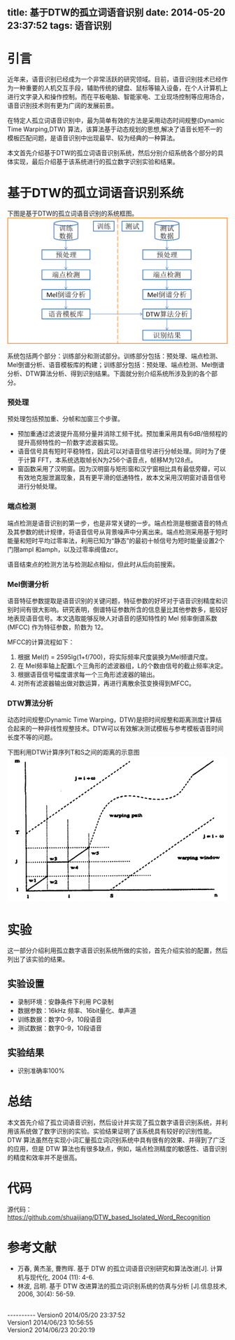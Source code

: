 title: 基于DTW的孤立词语音识别
date: 2014-05-20 23:37:52
tags: 语音识别
---

# 引言
近年来，语音识别已经成为一个非常活跃的研究领域。目前，语音识别技术已经作为一种重要的人机交互手段，辅助传统的键盘、鼠标等输入设备，在个人计算机上进行文字录入和操作控制。而在平板电脑、智能家电、工业现场控制等应用场合，语音识别技术则有更为广阔的发展前景。

在特定人孤立词语音识别中，最为简单有效的方法是采用动态时间规整(Dynamic Time Warping,DTW) 算法，该算法基于动态规划的思想,解决了语音长短不一的模板匹配问题，是语音识别中出现最早、较为经典的一种算法。

本文首先介绍基于DTW的孤立词语音识别系统，然后分别介绍系统各个部分的具体实现，最后介绍基于该系统进行的孤立数字识别实验和结果。

<!--more-->

# 基于DTW的孤立词语音识别系统
下图是基于DTW的孤立词语音识别的系统框图。
![基于DTW的孤立词语音识别的系统框图](/image/DTW_bsed_speech_recognition.png)

系统包括两个部分：训练部分和测试部分。训练部分包括：预处理、端点检测、Mel倒谱分析、语音模板库的构建；训练部分包括：预处理、端点检测、Mel倒谱分析、DTW算法分析、得到识别结果。下面就分别介绍系统所涉及到的各个部分。

### 预处理
预处理包括预加重、分帧和加窗三个步骤。

- 预加重通过滤波提升高频分量并消除工频干扰。预加重采用具有6dB/倍频程的提升高频特性的一阶数字滤波器实现。
- 语音信号具有短时平稳特性，因此可以对语音信号进行分帧处理。同时为了便于计算 FFT，本系统选取帧长N为256个语音点，帧移M为128点。
- 窗函数采用了汉明窗。因为汉明窗与矩形窗和汉宁窗相比具有最低旁瓣，可以有效地克服泄漏现象，具有更平滑的低通特性，故本文采用汉明窗对语音信号进行分帧处理。

### 端点检测
端点检测是语音识别的第一步，也是非常关键的一步。端点检测是根据语音的特点及其参数的统计规律，将语音信号从背景噪声中分离出来。端点检测采用基于短时能量和短时平均过零率法，利用已知为“静态”的最初十帧信号为短时能量设置2个门限ampl 和amph，以及过零率阀值zcr。

语音结束点的检测方法与检测起点相似，但此时从后向前搜索。

### Mel倒谱分析
语音特征参数提取是语音识别的关键问题，特征参数的好坏对于语音识别精度和识别时间有很大影响。研究表明，倒谱特征参数所含的信息量比其他参数多，能较好地表现语音信号。本文选取能够反映人对语音的感知特性的 Mel 频率倒谱系数 (MFCC) 作为特征参数，阶数为 12。

MFCC的计算流程如下：

1. 根据 Mel(f) = 2595lg(1+f/700)，将实际频率尺度装换为Mel频谱尺度。
2. 在 Mel频率轴上配置L个三角形的滤波器组，L的个数由信号的截止频率决定。
3. 根据语音信号幅度谱求每一个三角形滤波器的输出。
4. 对所有滤波器输出做对数运算，再进行离散余弦变换得到MFCC。

### DTW算法分析
动态时间规整(Dynamic Time Warping，DTW)是把时间规整和距离测度计算结合起来的一种非线性规整技术。DTW可以有效解决测试模板与参考模板语音时间长度不等的问题。

下图利用DTW计算序列T和S之间的距离的示意图
![利用DTW计算序列T和S之间的距离](/image/dtw.png)

# 实验
这一部分介绍利用孤立数字语音识别系统所做的实验，首先介绍实验的配置，然后列出了该实验的结果。
## 实验设置
- 录制环境：安静条件下利用 PC录制
- 数据参数：16kHz 频率、16bit量化、单声道
- 训练数据：数字0-9，10段语音
- 测试数据：数字0-9，10段语音

## 实验结果
- 识别准确率100%

# 总结
本文首先介绍了孤立词语音识别，然后设计并实现了孤立数字语音识别系统，并利用该系统做了数字识别的实验。实验结果证明了该系统具有较好的识别性能。DTW 算法虽然在实现小词汇量孤立词识别系统中具有很有的效果、并得到了广泛的应用，但是 DTW 算法也有很多缺点，例如，端点检测精度的敏感性、语音识别的精度和效率并不是很高。

# 代码
源代码：<https://github.com/shuaijiang/DTW_based_Isolated_Word_Recognition>

# 参考文献
- 万春, 黄杰圣, 曹煦晖. 基于 DTW 的孤立词语音识别研究和算法改进[J]. 计算机与现代化, 2004 (11): 4-6.
- 林波, 吕明. 基于 DTW 改进算法的孤立词识别系统的仿真与分析 [J].信息技术, 2006, 30(4): 56-59.

<br>
----------
Version0 2014/05/20 23:37:52<br>
Version1 2014/06/23 10:56:55<br>
Version2 2014/06/23 20:20:19<br>
